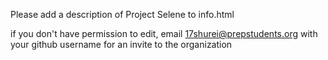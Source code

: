 Please add a description of Project Selene to info.html

if you don't have permission to edit, email 17shurei@prepstudents.org with your github username for an invite to the organization
